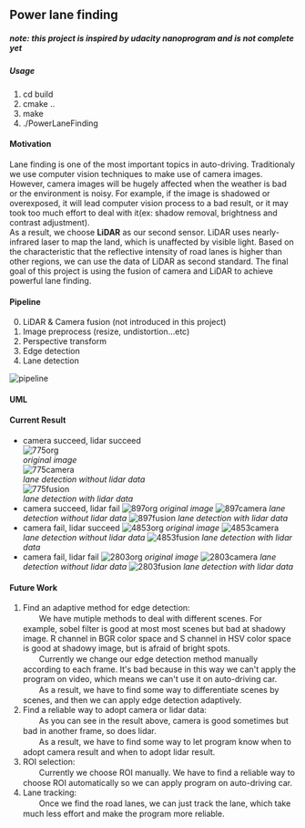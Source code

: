 ## Power lane finding

##### _note: this project is inspired by udacity nanoprogram and is not complete yet_

##### _Usage_
1. cd build
2. cmake ..
3. make
4. ./PowerLaneFinding

#### Motivation  
Lane finding is one of the most important topics in auto-driving. Traditionaly we use computer vision techniques to make use of camera images. However, camera images will be hugely affected when the weather is bad or the environment is noisy. For example, if the image is shadowed or overexposed, it will lead computer vision process to a bad result, or it may took too much effort to deal with it(ex: shadow removal, brightness and contrast adjustment).  
As a result, we choose **LiDAR** as our second sensor. LiDAR uses nearly-infrared laser to map the land, which is unaffected by visible light. Based on the characteristic that the reflective intensity of road lanes is higher than other regions, we can use the data of LiDAR as second standard. The final goal of this project is using the fusion of camera and LiDAR to 
achieve powerful lane finding.

#### Pipeline
0. LiDAR & Camera fusion (not introduced in this project)
1. Image preprocess (resize, undistortion...etc)
2. Perspective transform
3. Edge detection
4. Lane detection

![pipeline](https://github.com/u10000129/PowerLaneFinding-ubuntu-/blob/master/images/pipeline.jpg)

#### UML

#### Current Result
+ camera succeed, lidar succeed  
![775org](https://github.com/u10000129/PowerLaneFinding-ubuntu-/blob/master/images/lidar-succeed%2C%20camera-succeed/775RGB-org.bmp)  
_original image_  
![775camera](https://github.com/u10000129/PowerLaneFinding-ubuntu-/blob/master/images/lidar-succeed%2C%20camera-succeed/775RGB.bmp)  
_lane detection without lidar data_  
![775fusion](https://github.com/u10000129/PowerLaneFinding-ubuntu-/blob/master/images/lidar-succeed%2C%20camera-succeed/775RGB-fusion.bmp)  
_lane detection with lidar data_  
+ camera succeed, lidar fail
![897org](https://github.com/u10000129/PowerLaneFinding-ubuntu-/blob/master/images/lidar-fail%2C%20camera%20succeed/897RGB-org.bmp)
_original image_
![897camera](https://github.com/u10000129/PowerLaneFinding-ubuntu-/blob/master/images/lidar-fail%2C%20camera%20succeed/897RGB.bmp)
_lane detection without lidar data_
![897fusion](https://github.com/u10000129/PowerLaneFinding-ubuntu-/blob/master/images/lidar-fail%2C%20camera%20succeed/897-fusion.bmp)
_lane detection with lidar data_
+ camera fail, lidar succeed
![4853org](https://github.com/u10000129/PowerLaneFinding-ubuntu-/blob/master/images/lidar-succeed%2C%20camera%20fail/4853RGB-org.bmp)
_original image_
![4853camera](https://github.com/u10000129/PowerLaneFinding-ubuntu-/blob/master/images/lidar-succeed%2C%20camera%20fail/4853RGB.bmp)
_lane detection without lidar data_
![4853fusion](https://github.com/u10000129/PowerLaneFinding-ubuntu-/blob/master/images/lidar-succeed%2C%20camera%20fail/4853RGB-fusion.bmp)
_lane detection with lidar data_
+ camera fail, lidar fail
![2803org](https://github.com/u10000129/PowerLaneFinding-ubuntu-/blob/master/images/lidar-fail%2C%20camera-fail/2803RGB-org.bmp)
_original image_
![2803camera](https://github.com/u10000129/PowerLaneFinding-ubuntu-/blob/master/images/lidar-fail%2C%20camera-fail/2803RGB.bmp)
_lane detection without lidar data_
![2803fusion](https://github.com/u10000129/PowerLaneFinding-ubuntu-/blob/master/images/lidar-fail%2C%20camera-fail/2803RGB-fusion.bmp)
_lane detection with lidar data_

#### Future Work
1. Find an adaptive method for edge detection:  
   　　We have mutiple methods to deal with different scenes. For example, sobel filter is good at most most scenes but bad at shadowy image. R channel in BGR color space and S channel in HSV color space is good at shadowy image, but is afraid of bright spots.   
　　Currently we change our edge detection method manually according to each frame. It's bad because in this way we can't apply the program on video, which means we can't use it on auto-driving car.  
　　As a result, we have to find some way to differentiate scenes by scenes, and then we can apply edge detection adaptively. 
2. Find a reliable way to adopt camera or lidar data:  
　　As you can see in the result above, camera is good sometimes but bad in another frame, so does lidar.   
　　As a result, we have to find some way to let program know when to adopt camera result and when to adopt lidar result.
3. ROI selection:  
　　Currently we choose ROI manually. We have to find a reliable way to choose ROI automatically so we can apply program on auto-driving car.
4. Lane tracking:  
　　Once we find the road lanes, we can just track the lane, which take much less effort and make the program more reliable.
